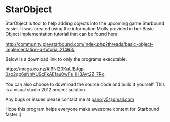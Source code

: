 StarObject
==========

StarObject is tool to help adding objects into the upcoming game Starbound easier.
It was created using the information Molly provided in her Basic Object Implementation tutorial
that can be found here:

http://community.playstarbound.com/index.php?threads/basic-object-implementation-a-tutorial.21463/


Below is a download link to only the programs executable.

https://mega.co.nz/#!6NI20KaL!BJgp-0so2qp6sNnKU9cFkAEfau0wFs_iH3Ayt2Z_7Rc

You can also choose to download the source code and build it yourself. 
This is a visual studio 2012 project solution. 

Any bugs or issues please contact me at 
panoly5@gmail.com

Hope this program helps everyone make awesome content for Starbound faster :) 
